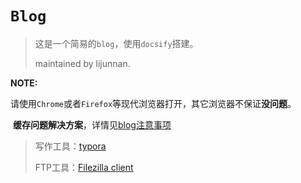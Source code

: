 # `Blog`

> 这是一个简易的`blog`，使用`docsify`搭建。
>
> maintained by lijunnan.



**NOTE:** 

​	请使用`Chrome`或者`Firefox`等现代浏览器打开，其它浏览器不保证**没问题**。

​        **缓存问题解决方案**，详情见[blog注意事项](2018-06-04-note.md)



> 写作工具：[typora](assets/2018-06-07-index/typora-setup-ia32-0.9.49.exe ':ignore')
>
> FTP工具：[Filezilla client](assets/2018-06-07-index/FileZilla_3.33.0_win64.zip ':ignore')

